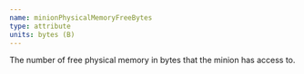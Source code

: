 ```yaml
---
name: minionPhysicalMemoryFreeBytes
type: attribute
units: bytes (B)
---
```


The number of free physical memory in bytes that the minion has access to.